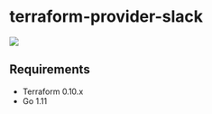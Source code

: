 # terraform-provider-slack
  ![](https://github.com/int-tt/terraform-provider-slack/workflows/Go/badge.svg)
## Requirements
 * Terraform 0.10.x
 * Go 1.11
